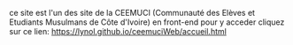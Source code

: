 ce site est l'un des site de la CEEMUCI (Communauté des Elèves et Etudiants Musulmans de Côte d'Ivoire) en front-end
pour y acceder cliquez sur ce lien: https://lynol.github.io/ceemuciWeb/accueil.html